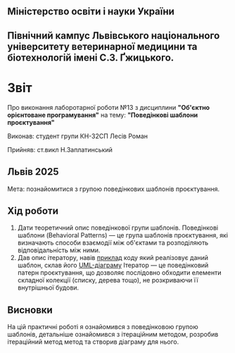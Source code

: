 ## Міністерство освіти і науки України

## Північний кампус Львівського національного університету ветеринарної медицини та біотехнологій імені С.З. Ґжицького.

# Звіт
Про виконання лаборотарної роботи №13 з дисциплини **"Об'єктно орієнтоване програмування"** на тему: **"Поведінкові шаблони проєктування"**

Виконав: студент групи КН-32СП Лесів Роман

Прийняв: ст.викл Н.Заплатинський
## Львів 2025

Мета: познайомитися з групою поведінкових шаблонів проєктування.

## Хід роботи

1. Дати теоретичний опис поведінкової групи шаблонів.
Поведінкові шаблони (Behavioral Patterns) — це група шаблонів проєктування, які визначають способи взаємодії між об'єктами та розподіляють відповідальність між ними. 
2. Дав опис ітератору, навів [приклад](iterator.py) коду який реалізовує даний шаблон, склав його [UML-діаграму](Діаграма.png)
Ітератор — це поведінковий патерн проєктування, що дозволяє послідовно обходити елементи складної колекції (списку, дерева тощо), не розкриваючи її внутрішньої будови.
## Висновки  
На цій практичні роботі я ознайомився з поведінковою групою шаблонів, детальніше ознайомився з ітераційним методом, розробив ітераційний метод метод та створив діаграму для нього.